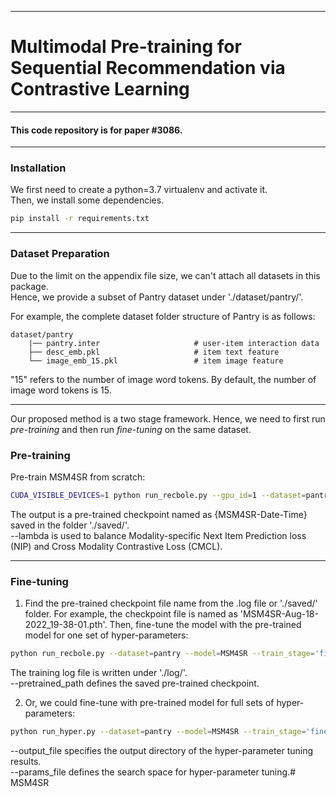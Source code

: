 --------------------------------------------------------------------------------

# Multimodal Pre-training for Sequential Recommendation via Contrastive Learning

--------------------------------------------------------------------------------

#### This code repository is for paper \#3086.

--------------------------------------------------------------------------------

### Installation
We first need to create a python=3.7 virtualenv and activate it.\
Then, we install some dependencies.
```bash
pip install -r requirements.txt
```

--------------------------------------------------------------------------------
### Dataset Preparation
Due to the limit on the appendix file size, we can't attach all datasets in this package. \
Hence, we provide a subset of Pantry dataset under './dataset/pantry/'. 

For example, the complete dataset folder structure of Pantry is as follows:
```
dataset/pantry
    |── pantry.inter                     # user-item interaction data
    ├── desc_emb.pkl                     # item text feature
    └── image_emb_15.pkl                 # item image feature
```
"15" refers to the number of image word tokens. By default, the number of image word tokens is 15.

--------------------------------------------------------------------------------
Our proposed method is a two stage framework. Hence, we need to first run *pre-training* and then run *fine-tuning* on the same dataset.

### Pre-training
Pre-train MSM4SR from scratch:
```bash
CUDA_VISIBLE_DEVICES=1 python run_recbole.py --gpu_id=1 --dataset=pantry --model=MSM4SR --train_stage=pretrain --num_imgtokens=15 --learning_rate=0.001 --train_batch_size=1024 --lambda=0.01 --proj=False
```

The output is a pre-trained checkpoint named as {MSM4SR-Date-Time} saved in the folder './saved/'. \
--lambda is used to balance Modality-specific Next Item Prediction loss (NIP) and Cross Modality Contrastive Loss
(CMCL). 

--------------------------------------------------------------------------------
### Fine-tuning
1. Find the pre-trained checkpoint file name from the .log file or './saved/' folder. For example, the checkpoint file is named as 'MSM4SR-Aug-18-2022_19-38-01.pth'.
Then, fine-tune the model with the pre-trained model for one set of hyper-parameters:
```bash
python run_recbole.py --dataset=pantry --model=MSM4SR --train_stage='finetune' --num_imgtokens=15 --pretrained_path='./saved/MSM4SR-Aug-18-2022_19-38-01.pth' --learning_rate=0.0001 --train_batch_size=1024 --weight_decay=0.001
```
The training log file is written under './log/'. \
--pretrained_path defines the saved pre-trained checkpoint.

2. Or, we could fine-tune with pre-trained model for full sets of hyper-parameters:
```bash
python run_hyper.py --dataset=pantry --model=MSM4SR --train_stage='finetune' --num_imgtokens=15 --pretrained_path='./saved/MSM4SR-Aug-18-2022_19-38-01.pth' --output_file='./log_tune/pantry.result' --params_file=hyper.test
```
--output_file specifies the output directory of the hyper-parameter tuning results. \
--params_file defines the search space for hyper-parameter tuning.# MSM4SR
